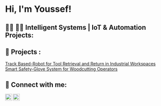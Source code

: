 <h1>Hi, I'm Youssef! 
<h2>👨‍💻 👨‍💻 Intelligent Systems | IoT & Automation Projects:</h2>



<h2>🚀 Projects : </h2>

 [Track Based-Robot for Tool Retrieval and Return in Industrial Workspaces](https://github.com/triki-youssef/Track-Based-Robot-for-Tool-Retrieval-and-Return-in-Industrial-Workspaces)
[Smart Safety-Glove System for Woodcutting Operators](https://github.com/triki-youssef/Smart-Safety-Glove-System-for-Woodcutting-Operators/tree/main/G-Wiring)



<h2> 🤳 Connect with me:</h2>


[<img align="left" alt="JoshMadakor | LinkedIn" width="22px" src="https://cdn.jsdelivr.net/npm/simple-icons@v3/icons/linkedin.svg" />][linkedin]
[<img align="left" alt="JoshMadakor | Instagram" width="22px" src="https://cdn.jsdelivr.net/npm/simple-icons@v3/icons/instagram.svg" />][instagram]


[instagram]: https://www.instagram.com/joshmadakor/
[linkedin]: https://linkedin.com/in/joshmadakor



